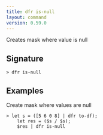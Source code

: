 ```yaml
---
title: dfr is-null
layout: command
version: 0.59.0
---
```


Creates mask where value is null

## Signature

```> dfr is-null ```

## Examples

Create mask where values are null
```shell
> let s = ([5 6 0 8] | dfr to-df);
    let res = ($s / $s);
    $res | dfr is-null
```

